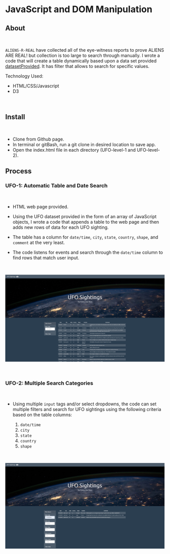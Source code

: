 # JavaScript and DOM Manipulation

## About 

<br>

`ALIENS-R-REAL` have collected all of the eye-witness reports to prove ALIENS ARE REAL! but collection is too large to search through manually. I wrote a code that will create a table dynamically based upon a data set provided [datasetProvided](UFO-level-1/static/js/data.js). It has filter that allows to search for specific values. 


Technology Used:

* HTML/CSS/Javascript
* D3

<br>

## Install

<br>

* Clone from Github page.
* In terminal or gitBash, run a git clone in desired location to save app.
* Open the index.html file in each directory (UFO-level-1 and UFO-level-2).



## Process

### UFO-1: Automatic Table and Date Search
<br>

* HTML web page provided.

* Using the UFO dataset provided in the form of an array of JavaScript objects, I wrote a code that appends a table to the web page and then adds new rows of data for each UFO sighting.

* The table has a column for `date/time`, `city`, `state`, `country`, `shape`, and `comment` at the very least.

* The code listens for events and search through the `date/time` column to find rows that match user input.

<br>

![UFO1](Images/1.PNG)

<br>

### UFO-2: Multiple Search Categories
<br>

* Using multiple `input` tags and/or select dropdowns, the code can set multiple filters and search for UFO sightings using the following criteria based on the table columns:

  1. `date/time`
  2. `city`
  3. `state`
  4. `country`
  5. `shape`

<br>

![UFO2](Images/2.PNG)

<br>

